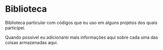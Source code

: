 Biblioteca
==========

Biblioteca particular com códigos que eu uso em alguns projetos dos quais participei.

Quando possível eu adicionarei mais informações aqui sobre cada uma das coisas armazenadas aqui.
